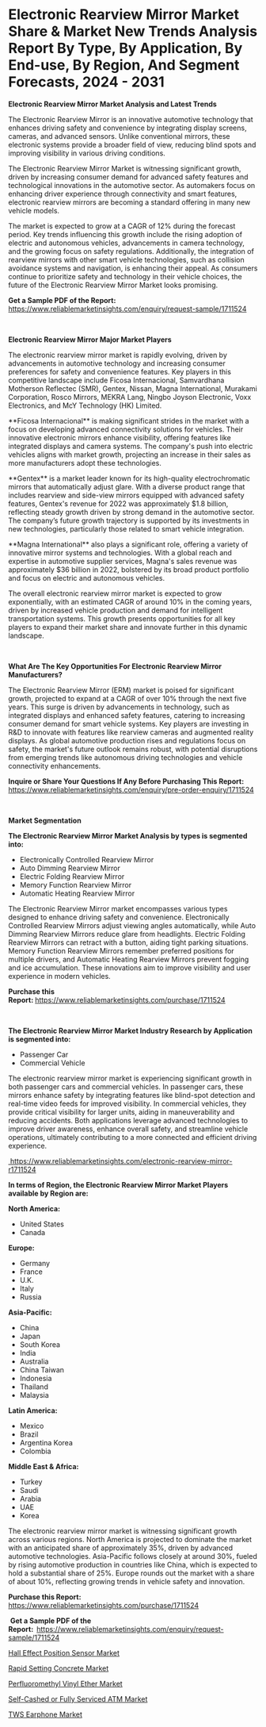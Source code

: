 <p><h1>Electronic Rearview Mirror Market Share & Market New Trends Analysis Report By Type, By Application, By End-use, By Region, And Segment Forecasts, 2024 - 2031</h1></p><p><strong>Electronic Rearview Mirror Market Analysis and Latest Trends</strong></p>
<p><p>The Electronic Rearview Mirror is an innovative automotive technology that enhances driving safety and convenience by integrating display screens, cameras, and advanced sensors. Unlike conventional mirrors, these electronic systems provide a broader field of view, reducing blind spots and improving visibility in various driving conditions. </p><p>The Electronic Rearview Mirror Market is witnessing significant growth, driven by increasing consumer demand for advanced safety features and technological innovations in the automotive sector. As automakers focus on enhancing driver experience through connectivity and smart features, electronic rearview mirrors are becoming a standard offering in many new vehicle models. </p><p>The market is expected to grow at a CAGR of 12% during the forecast period. Key trends influencing this growth include the rising adoption of electric and autonomous vehicles, advancements in camera technology, and the growing focus on safety regulations. Additionally, the integration of rearview mirrors with other smart vehicle technologies, such as collision avoidance systems and navigation, is enhancing their appeal. As consumers continue to prioritize safety and technology in their vehicle choices, the future of the Electronic Rearview Mirror Market looks promising.</p></p>
<p><strong>Get a Sample PDF of the Report:&nbsp;</strong> <a href="https://www.reliablemarketinsights.com/enquiry/request-sample/1711524?utm_campaign=1589&utm_medium=2&utm_source=Github&utm_content=ia&utm_term=30102024&utm_id=electronic-rearview-mirror">https://www.reliablemarketinsights.com/enquiry/request-sample/1711524</a></p>
<p>&nbsp;</p>
<p><strong>Electronic Rearview Mirror Major Market Players</strong></p>
<p><p>The electronic rearview mirror market is rapidly evolving, driven by advancements in automotive technology and increasing consumer preferences for safety and convenience features. Key players in this competitive landscape include Ficosa Internacional, Samvardhana Motherson Reflectec (SMR), Gentex, Nissan, Magna International, Murakami Corporation, Rosco Mirrors, MEKRA Lang, Ningbo Joyson Electronic, Voxx Electronics, and McY Technology (HK) Limited.</p><p>**Ficosa Internacional** is making significant strides in the market with a focus on developing advanced connectivity solutions for vehicles. Their innovative electronic mirrors enhance visibility, offering features like integrated displays and camera systems. The company's push into electric vehicles aligns with market growth, projecting an increase in their sales as more manufacturers adopt these technologies.</p><p>**Gentex** is a market leader known for its high-quality electrochromatic mirrors that automatically adjust glare. With a diverse product range that includes rearview and side-view mirrors equipped with advanced safety features, Gentex's revenue for 2022 was approximately $1.8 billion, reflecting steady growth driven by strong demand in the automotive sector. The company’s future growth trajectory is supported by its investments in new technologies, particularly those related to smart vehicle integration.</p><p>**Magna International** also plays a significant role, offering a variety of innovative mirror systems and technologies. With a global reach and expertise in automotive supplier services, Magna's sales revenue was approximately $36 billion in 2022, bolstered by its broad product portfolio and focus on electric and autonomous vehicles.</p><p>The overall electronic rearview mirror market is expected to grow exponentially, with an estimated CAGR of around 10% in the coming years, driven by increased vehicle production and demand for intelligent transportation systems. This growth presents opportunities for all key players to expand their market share and innovate further in this dynamic landscape.</p></p>
<p>&nbsp;</p>
<p><strong>What Are The Key Opportunities For Electronic Rearview Mirror Manufacturers?</strong></p>
<p><p>The Electronic Rearview Mirror (ERM) market is poised for significant growth, projected to expand at a CAGR of over 10% through the next five years. This surge is driven by advancements in technology, such as integrated displays and enhanced safety features, catering to increasing consumer demand for smart vehicle systems. Key players are investing in R&D to innovate with features like rearview cameras and augmented reality displays. As global automotive production rises and regulations focus on safety, the market's future outlook remains robust, with potential disruptions from emerging trends like autonomous driving technologies and vehicle connectivity enhancements.</p></p>
<p><strong>Inquire or Share Your Questions If Any Before Purchasing This Report:</strong> <a href="https://www.reliablemarketinsights.com/enquiry/pre-order-enquiry/1711524?utm_campaign=1589&utm_medium=2&utm_source=Github&utm_content=ia&utm_term=30102024&utm_id=electronic-rearview-mirror">https://www.reliablemarketinsights.com/enquiry/pre-order-enquiry/1711524</a></p>
<p>&nbsp;</p>
<p><strong>Market Segmentation</strong></p>
<p><strong>The Electronic Rearview Mirror Market Analysis by types is segmented into:</strong></p>
<p><ul><li>Electronically Controlled Rearview Mirror</li><li>Auto Dimming Rearview Mirror</li><li>Electric Folding Rearview Mirror</li><li>Memory Function Rearview Mirror</li><li>Automatic Heating Rearview Mirror</li></ul></p>
<p><p>The Electronic Rearview Mirror market encompasses various types designed to enhance driving safety and convenience. Electronically Controlled Rearview Mirrors adjust viewing angles automatically, while Auto Dimming Rearview Mirrors reduce glare from headlights. Electric Folding Rearview Mirrors can retract with a button, aiding tight parking situations. Memory Function Rearview Mirrors remember preferred positions for multiple drivers, and Automatic Heating Rearview Mirrors prevent fogging and ice accumulation. These innovations aim to improve visibility and user experience in modern vehicles.</p></p>
<p><strong>Purchase this Report:&nbsp;</strong><a href="https://www.reliablemarketinsights.com/purchase/1711524?utm_campaign=1589&utm_medium=2&utm_source=Github&utm_content=ia&utm_term=30102024&utm_id=electronic-rearview-mirror">https://www.reliablemarketinsights.com/purchase/1711524</a></p>
<p>&nbsp;</p>
<p><strong>The Electronic Rearview Mirror Market Industry Research by Application is segmented into:</strong></p>
<p><ul><li>Passenger Car</li><li>Commercial Vehicle</li></ul></p>
<p><p>The electronic rearview mirror market is experiencing significant growth in both passenger cars and commercial vehicles. In passenger cars, these mirrors enhance safety by integrating features like blind-spot detection and real-time video feeds for improved visibility. In commercial vehicles, they provide critical visibility for larger units, aiding in maneuverability and reducing accidents. Both applications leverage advanced technologies to improve driver awareness, enhance overall safety, and streamline vehicle operations, ultimately contributing to a more connected and efficient driving experience.</p></p>
<p><a href="https://www.reliablemarketinsights.com/electronic-rearview-mirror-r1711524?utm_campaign=1589&utm_medium=2&utm_source=Github&utm_content=ia&utm_term=30102024&utm_id=electronic-rearview-mirror">&nbsp;https://www.reliablemarketinsights.com/electronic-rearview-mirror-r1711524</a></p>
<p><strong>In terms of Region, the Electronic Rearview Mirror Market Players available by Region are:</strong></p>
<p>
    <p> <strong> North America: </strong>
        <ul>
            <li>United States</li>
            <li>Canada</li>
        </ul>
        </p> 
    <p> <strong> Europe: </strong>
        <ul>
            <li>Germany</li>
            <li>France</li>
            <li>U.K.</li>
            <li>Italy</li>
            <li>Russia</li>
        </ul>
        </p> 
    <p> <strong> Asia-Pacific: </strong>
        <ul>
            <li>China</li>
            <li>Japan</li>
            <li>South Korea</li>
            <li>India</li>
            <li>Australia</li>
            <li>China Taiwan</li>
            <li>Indonesia</li>
            <li>Thailand</li>
            <li>Malaysia</li>
        </ul>
        </p> 
    <p> <strong> Latin America: </strong>
        <ul>
            <li>Mexico</li>
            <li>Brazil</li>
            <li>Argentina Korea</li>
            <li>Colombia</li>
        </ul>
        </p> 
    <p> <strong> Middle East & Africa: </strong>
        <ul>
            <li>Turkey</li>
            <li>Saudi</li>
            <li>Arabia</li>
            <li>UAE</li>
            <li>Korea</li>
        </ul>
    </p>
    </p>
<p><p>The electronic rearview mirror market is witnessing significant growth across various regions. North America is projected to dominate the market with an anticipated share of approximately 35%, driven by advanced automotive technologies. Asia-Pacific follows closely at around 30%, fueled by rising automotive production in countries like China, which is expected to hold a substantial share of 25%. Europe rounds out the market with a share of about 10%, reflecting growing trends in vehicle safety and innovation.</p></p>
<p><strong>Purchase this Report: </strong><a href="https://www.reliablemarketinsights.com/purchase/1711524?utm_campaign=1589&utm_medium=2&utm_source=Github&utm_content=ia&utm_term=30102024&utm_id=electronic-rearview-mirror">https://www.reliablemarketinsights.com/purchase/1711524</a></p>
<p>&nbsp;<strong>Get a Sample PDF of the Report:&nbsp;&nbsp;</strong><a href="https://www.reliablemarketinsights.com/enquiry/request-sample/1711524?utm_campaign=1589&utm_medium=2&utm_source=Github&utm_content=ia&utm_term=30102024&utm_id=electronic-rearview-mirror">https://www.reliablemarketinsights.com/enquiry/request-sample/1711524</a></p>
<p><strong></strong></p>
<p><p><a href="https://www.linkedin.com/pulse/emerging-opportunities-challenges-global-hall-effect-position-wb4if?utm_campaign=1589&utm_medium=2&utm_source=Github&utm_content=ia&utm_term=30102024&utm_id=electronic-rearview-mirror">Hall Effect Position Sensor Market</a></p><p><a href="https://www.linkedin.com/pulse/rapid-setting-concrete-market-emerging-trends-future-prospects-dnv0c?utm_campaign=1589&utm_medium=2&utm_source=Github&utm_content=ia&utm_term=30102024&utm_id=electronic-rearview-mirror">Rapid Setting Concrete Market</a></p><p><a href="https://www.linkedin.com/pulse/future-trends-global-perfluoromethyl-vinyl-ether-market-insights-z7bqc?utm_campaign=1589&utm_medium=2&utm_source=Github&utm_content=ia&utm_term=30102024&utm_id=electronic-rearview-mirror">Perfluoromethyl Vinyl Ether Market</a></p><p><a href="https://issuu.com/reportprime-2/docs/self-cashed-or-fully-serviced-atm-m_151843e9273bb0?utm_campaign=1589&utm_medium=2&utm_source=Github&utm_content=ia&utm_term=30102024&utm_id=electronic-rearview-mirror">Self-Cashed or Fully Serviced ATM Market</a></p><p><a href="https://www.linkedin.com/pulse/tws-earphone-market-essentials-key-players-demand-drivers-ecy0f?utm_campaign=1589&utm_medium=2&utm_source=Github&utm_content=ia&utm_term=30102024&utm_id=electronic-rearview-mirror">TWS Earphone Market</a></p></p>